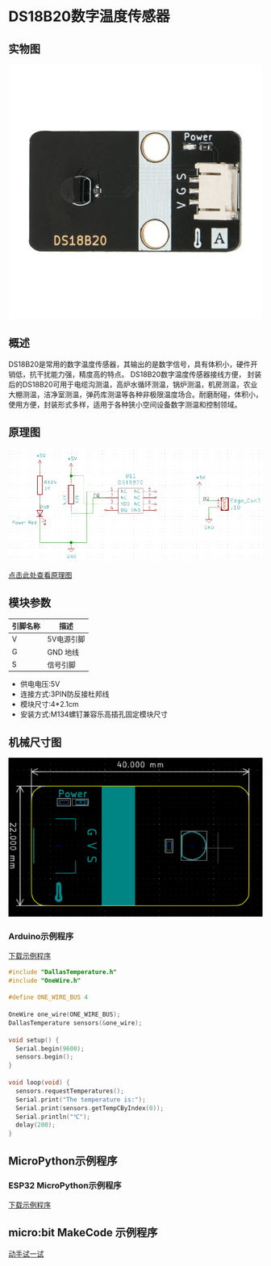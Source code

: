 # DS18B20数字温度传感器

## 实物图

![实物图](picture/ds18b20_sensor.jpg)

## 概述

 DS18B20是常用的数字温度传感器，其输出的是数字信号，具有体积小，硬件开销低，抗干扰能力强，精度高的特点。 DS18B20数字温度传感器接线方便，  封装后的DS18B20可用于电缆沟测温，高炉水循环测温，锅炉测温，机房测温，农业大棚测温，洁净室测温，弹药库测温等各种非极限温度场合。耐磨耐碰，体积小，使用方便，封装形式多样，适用于各种狭小空间设备数字测温和控制领域。

## 原理图

![实物图](picture/ds18b20_sensor_schematic.png)

<a href="zh-cn/ph2.0_sensors/sensors/ds18b20_sensor/ds18b20_sensor_schematic.pdf" target="_blank">点击此处查看原理图</a>

## 模块参数

| 引脚名称| 描述 |
|---- |----|
| V | 5V电源引脚 |
| G | GND 地线 |
| S | 信号引脚 |

- 供电电压:5V
- 连接方式:3PIN防反接杜邦线
- 模块尺寸:4*2.1cm
- 安装方式:M134螺钉兼容乐高插孔固定模块尺寸

## 机械尺寸图

![机械尺寸图](picture/ds18b20_sensor_assembly.png)

### Arduino示例程序

<a href="zh-cn/ph2.0_sensors/sensors/ds18b20_sensor/ds18b20_sensor.rar" download>下载示例程序</a>

```c++
#include "DallasTemperature.h"
#include "OneWire.h"

#define ONE_WIRE_BUS 4

OneWire one_wire(ONE_WIRE_BUS);
DallasTemperature sensors(&one_wire);

void setup() {
  Serial.begin(9600);
  sensors.begin();
}

void loop(void) {
  sensors.requestTemperatures();
  Serial.print("The temperature is:");
  Serial.print(sensors.getTempCByIndex(0));
  Serial.println("℃");
  delay(200);
}
```

## MicroPython示例程序

### ESP32 MicroPython示例程序

<a href="zh-cn/ph2.0_sensors/sensors/ds18b20_sensor/ds18b20_esp32_micropython.zip" download>下载示例程序</a>

## micro:bit MakeCode 示例程序

<a href="https://makecode.microbit.org/S67450-72708-82945-37048" target="_blank">动手试一试</a>
